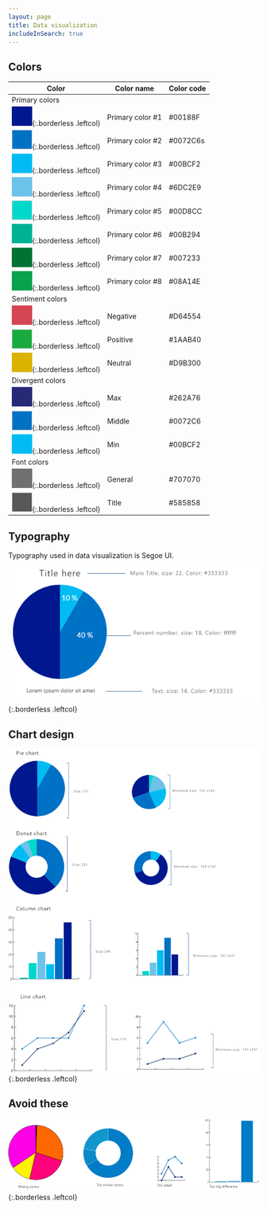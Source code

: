 ```yaml
---
layout: page
title: Data visualization
includeInSearch: true
---
```


## Colors

Color | Color name | Color code
--- | --- | ---
Primary colors |  | 
![Color1](color1.png){:.borderless .leftcol} | Primary color #1 | #00188F
![Color2](color2.png){:.borderless .leftcol} | Primary color #2 | #0072C6s
![Color3](color3.png){:.borderless .leftcol} | Primary color #3 | #00BCF2
![Color4](color4.png){:.borderless .leftcol} | Primary color #4 | #6DC2E9
![Color5](color5.png){:.borderless .leftcol} | Primary color #5 | #00D8CC
![Color6](color6.png){:.borderless .leftcol} | Primary color #6 | #00B294
![Color7](color7.png){:.borderless .leftcol} | Primary color #7 | #007233
![Color8](color8.png){:.borderless .leftcol} | Primary color #8 | #08A14E
Sentiment colors |  | 
![Negative](negative.png){:.borderless .leftcol} | Negative | #D64554
![Positive](positive.png){:.borderless .leftcol} | Positive | #1AAB40
![Neutral](neutral.png){:.borderless .leftcol} | Neutral | #D9B300
Divergent colors |  | 
![Max](max.png){:.borderless .leftcol} | Max | #262A76
![Middle](middle.png){:.borderless .leftcol} | Middle | #0072C6
![Min](min.png){:.borderless .leftcol} | Min | #00BCF2
Font colors |  | 
![General](general.png){:.borderless .leftcol} | General | #707070
![Title](title.png){:.borderless .leftcol} | Title | #585858 

## Typography

Typography used in data visualization is Segoe UI.

![Typography in data visualization. Main title size 22px color #333333. Percent number size 18px color #FFFFFF.](typography.png){:.borderless .leftcol}

## Chart design

![Charts. Pie chart size 231px and minimum 143px. Donut chart size 231px and minimum 143px. Column chart size 246px and minimum 147px. Line chart size 419px and minimum 147px.](charts.png){:.borderless .leftcol}

## Avoid these

![Avoid in dat avisualization wrong colors, too similar colors, too small graphs and too big differences in scales.](avoid.png){:.borderless .leftcol}
